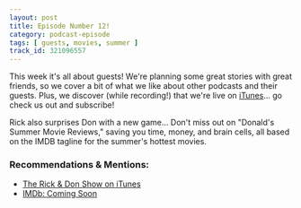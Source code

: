 ```yaml
---
layout: post
title: Episode Number 12!
category: podcast-episode
tags: [ guests, movies, summer ]
track_id: 321096557
---
```


This week it's all about guests! We're planning some great stories with great friends, so we cover a bit of what we like about other podcasts and their guests.  Plus, we discover (while recording!) that we're live on [iTunes](https://itunes.apple.com/us/podcast/the-rick-don-show/id1229942938)... go check us out and subscribe!

Rick also surprises Don with a new game... Don't miss out on "Donald's Summer Movie Reviews," saving you time, money, and brain cells, all based on the IMDB tagline for the summer's hottest movies.

### Recommendations & Mentions:
- [The Rick & Don Show on iTunes](https://itunes.apple.com/us/podcast/the-rick-don-show/id1229942938)
- [IMDb: Coming Soon](http://www.imdb.com/movies-coming-soon)
